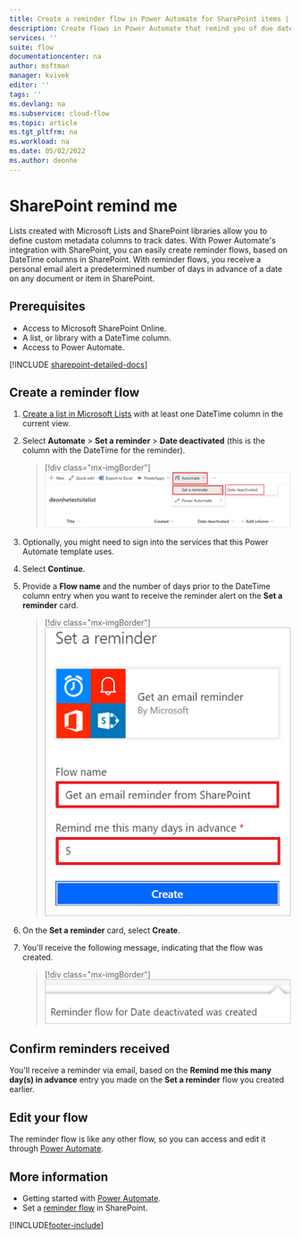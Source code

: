 ```yaml
---
title: Create a reminder flow in Power Automate for SharePoint items | Microsoft Docs
description: Create flows in Power Automate that remind you of due dates for SharePoint items.
services: ''
suite: flow
documentationcenter: na
author: msftman
manager: kvivek
editor: ''
tags: ''
ms.devlang: na
ms.subservice: cloud-flow
ms.topic: article
ms.tgt_pltfrm: na
ms.workload: na
ms.date: 05/02/2022
ms.author: deonhe
---
```


<!-- from editor: The first image, select-reminder-flow.png, shouldn't show Deon's alias (deonhetestsitelist). Can "deonhe" be removed? --> 

# SharePoint remind me

Lists created with Microsoft Lists and SharePoint libraries allow you to define custom metadata columns to track dates. With Power Automate's integration with SharePoint, you can easily create reminder flows, based on DateTime columns in SharePoint. With reminder flows, you receive a personal email alert a predetermined number of days in advance of a date on any document or item in SharePoint.

## Prerequisites

- Access to Microsoft SharePoint Online.
- A list, or library with a DateTime column.
- Access to Power Automate.

[!INCLUDE [sharepoint-detailed-docs](includes/sharepoint-detailed-docs.md)]

## Create a reminder flow

 1. [Create a list in Microsoft Lists](https://support.office.com/article/Create-a-list-in-SharePoint-0D397414-D95F-41EB-ADDD-5E6EFF41B083) with at least one DateTime column in the current view. 
 1. Select **Automate** > **Set a reminder** > **Date deactivated** (this is the column with the DateTime for the reminder).

    > [!div class="mx-imgBorder"]
    > ![Screenshot of how to select a reminder flow.](media/create-sharepoint-reminder-flows/select-reminder-flow.png "Select a reminder flow")

1. Optionally, you might need to sign into the services that this Power Automate template uses.
     
1. Select **Continue**.

1. Provide a **Flow name** and the number of days prior to the DateTime column entry when you want to receive the reminder alert on the **Set a reminder** card.

    > [!div class="mx-imgBorder"]
    > ![Screenshot of how to set reminder flow details.](media/create-sharepoint-reminder-flows/set-reminder-details.png "Set reminder flow details")

1. On the **Set a reminder** card, select **Create**.

1. You'll receive the following message, indicating that the flow was created.

    > [!div class="mx-imgBorder"]
    > ![Screenshot of the reminder flow created.](media/create-sharepoint-reminder-flows/success.png "Reminder flow created")
    

## Confirm reminders received

You'll receive a reminder via email, based on the **Remind me this many day(s) in advance** entry you made on the **Set a reminder** flow you created earlier. 

## Edit your flow

The reminder flow is like any other flow, so you can access and edit it through [Power Automate](https://flow.microsoft.com).

## More information

- Getting started with [Power Automate](https://flow.microsoft.com).
- Set a [reminder flow](https://support.office.com/article/set-a-reminder-flow-23c0e172-1fc1-4ac8-a9db-cd0b81d634d8) in SharePoint.




[!INCLUDE[footer-include](includes/footer-banner.md)]
